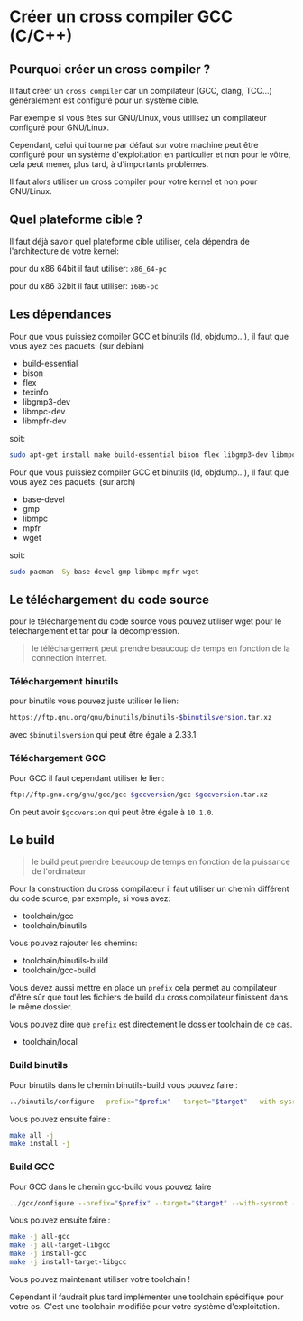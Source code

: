 
# Créer un cross compiler GCC (C/C++)

## Pourquoi créer un cross compiler ?

Il faut créer un `cross compiler` car un compilateur (GCC, clang, TCC...) généralement est configuré pour un système cible.

Par exemple si vous êtes sur GNU/Linux, vous utilisez un compilateur configuré pour GNU/Linux.

Cependant, celui qui tourne par défaut sur votre machine peut être configuré pour un système d'exploitation en particulier et non pour le vôtre, cela peut mener, plus tard, à d'importants problèmes.

Il faut alors utiliser un cross compiler pour votre kernel et non pour GNU/Linux.

## Quel plateforme cible ?

Il faut déjà savoir quel plateforme cible utiliser, cela dépendra de l'architecture de votre kernel:

pour du x86 64bit il faut utiliser:
`x86_64-pc`

pour du x86 32bit il faut utiliser:
`i686-pc`

## Les dépendances

Pour que vous puissiez compiler GCC et binutils (ld, objdump...), il faut que vous ayez ces paquets: (sur debian)

- build-essential
- bison
- flex
- texinfo
- libgmp3-dev
- libmpc-dev
- libmpfr-dev

soit:

```bash
sudo apt-get install make build-essential bison flex libgmp3-dev libmpc-dev libmpfr-dev texinfo wget gcc binutils
```

Pour que vous puissiez compiler GCC et binutils (ld, objdump...), il faut que vous ayez ces paquets: (sur arch)

- base-devel
- gmp
- libmpc
- mpfr
- wget

soit:

```bash
sudo pacman -Sy base-devel gmp libmpc mpfr wget
```

## Le téléchargement du code source

pour le téléchargement du code source vous pouvez utiliser wget pour le téléchargement et tar pour la décompression.

> le téléchargement peut prendre beaucoup de temps en fonction de la connection internet.

### Téléchargement binutils

pour binutils vous pouvez juste utiliser le lien:

```bash
https://ftp.gnu.org/gnu/binutils/binutils-$binutilsversion.tar.xz
```

avec `$binutilsversion` qui peut être égale à 2.33.1

### Téléchargement GCC

Pour GCC il faut cependant utiliser le lien:

```bash
ftp://ftp.gnu.org/gnu/gcc/gcc-$gccversion/gcc-$gccversion.tar.xz

```

On peut avoir `$gccversion` qui peut être égale à `10.1.0`.

## Le build

> le build peut prendre beaucoup de temps en fonction de la puissance de l'ordinateur

Pour la construction du cross compilateur il faut utiliser un chemin différent du code source, par exemple, si vous avez:

- toolchain/gcc
- toolchain/binutils

Vous pouvez rajouter les chemins:

- toolchain/binutils-build
- toolchain/gcc-build

Vous devez aussi mettre en place un `prefix` cela permet au compilateur d'être sûr que tout les fichiers de build du cross compilateur finissent dans le même dossier.

Vous pouvez dire que `prefix` est directement le dossier toolchain de ce cas.

- toolchain/local

### Build binutils

Pour binutils dans le chemin binutils-build vous pouvez faire :

```bash
../binutils/configure --prefix="$prefix" --target="$target" --with-sysroot --disable-nls --disable-werror
```

Vous pouvez ensuite faire :

```bash
make all -j
make install -j
```

### Build GCC

Pour GCC dans le chemin gcc-build vous pouvez faire

```bash
../gcc/configure --prefix="$prefix" --target="$target" --with-sysroot --disable-nls --enable-languages=c,c++ --with-newlib
```

Vous pouvez ensuite faire :

```bash
make -j all-gcc
make -j all-target-libgcc
make -j install-gcc
make -j install-target-libgcc
```

Vous pouvez maintenant utiliser votre toolchain !

Cependant il faudrait plus tard implémenter une toolchain spécifique pour votre os.
C'est une toolchain modifiée pour votre système d'exploitation.
